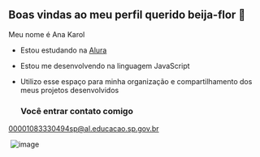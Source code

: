 ## Boas vindas ao meu perfil querido beija-flor 💝

Meu nome é Ana Karol

- Estou estudando na [Alura](https://www.alura.com.br)
- Estou me desenvolvendo na linguagem JavaScript
- Utilizo esse espaço para minha organização e compartilhamento dos meus projetos desenvolvidos

  ### Você entrar contato comigo
  
00001083330494sp@al.educacao.sp.gov.br

![]()
![image](https://github.com/user-attachments/assets/a5423365-8b03-446b-80d5-46dad9fa835c)
